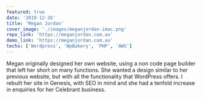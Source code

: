 ```yaml
---
featured: true
date: '2019-12-26'
title: 'Megan Jordan'
cover_image: './images/meganjordan-imac.png'
repo_link: 'https://meganjordan.com.au'
demo_link: 'https://meganjordan.com.au'
techs: ['Wordpress', 'WpBakery', 'PHP', 'AWS']
---
```


Megan originally designed her own website, using a non code page builder that left her short on many functions.
She wanted a design similar to her previous website, but with all the functionality that WordPress offers. I rebuilt her site in Genesis, with SEO in mind and she had a tenfold increase in enquiries for her Celebrant business. 



